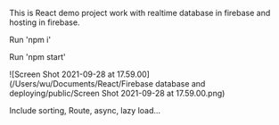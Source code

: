 This is React demo project work with realtime database in firebase and hosting in firebase.

Run 'npm i'

Run 'npm start'

![Screen Shot 2021-09-28 at 17.59.00](/Users/wu/Documents/React/Firebase database and deploying/public/Screen Shot 2021-09-28 at 17.59.00.png)

Include sorting, Route, async, lazy load... 
